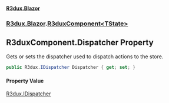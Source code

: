#### [R3dux.Blazor](R3dux.Blazor.md 'R3dux.Blazor')
### [R3dux.Blazor](R3dux.Blazor.md#R3dux.Blazor 'R3dux.Blazor').[R3duxComponent&lt;TState&gt;](R3duxComponent_TState_.md 'R3dux.Blazor.R3duxComponent<TState>')

## R3duxComponent<TState>.Dispatcher Property

Gets or sets the dispatcher used to dispatch actions to the store.

```csharp
public R3dux.IDispatcher Dispatcher { get; set; }
```

#### Property Value
[R3dux.IDispatcher](https://docs.microsoft.com/en-us/dotnet/api/R3dux.IDispatcher 'R3dux.IDispatcher')